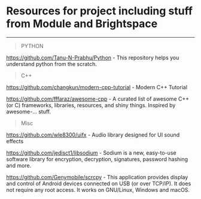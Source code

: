 # Resources for project including stuff from Module and Brightspace
---

> PYTHON

https://github.com/Tanu-N-Prabhu/Python - This repository helps you understand python from the scratch. 


> C++

https://github.com/changkun/modern-cpp-tutorial - Modern C++ Tutorial

https://github.com/fffaraz/awesome-cpp - A curated list of awesome C++ (or C) frameworks, libraries, resources, and shiny things. Inspired by awesome-... stuff. 


> Misc

https://github.com/wle8300/uifx - Audio library designed for UI sound effects 

https://github.com/jedisct1/libsodium - Sodium is a new, easy-to-use software library for encryption, decryption, signatures, password hashing and more.

https://github.com/Genymobile/scrcpy - This application provides display and control of Android devices connected on USB (or over TCP/IP). It does not require any root access. It works on GNU/Linux, Windows and macOS.
